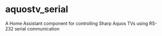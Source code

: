 # aquostv_serial
A Home Assistant component for controlling Sharp Aquos TVs using RS-232 serial communication